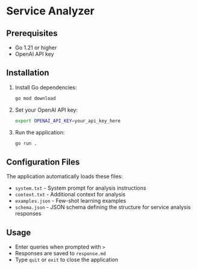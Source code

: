 # Service Analyzer

## Prerequisites
- Go 1.21 or higher
- OpenAI API key

## Installation

1. Install Go dependencies:
   ```bash
   go mod download
   ```

2. Set your OpenAI API key:
   ```bash
   export OPENAI_API_KEY=your_api_key_here
   ```

3. Run the application:
   ```bash
   go run .
   ```

## Configuration Files

The application automatically loads these files:
- `system.txt` - System prompt for analysis instructions
- `context.txt` - Additional context for analysis
- `examples.json` - Few-shot learning examples
- `schema.json` - JSON schema defining the structure for service analysis responses

## Usage

- Enter queries when prompted with `>`
- Responses are saved to `response.md`
- Type `quit` or `exit` to close the application
